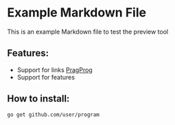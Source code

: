 # Example Markdown File

This is an example Markdown file to test the preview tool

## Features:
* Support for links [PragProg](https://pragprog.com)
* Support for features

## How to install:
```
go get github.com/user/program
```
